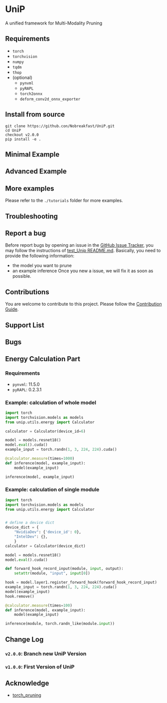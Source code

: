 # UniP
A unified framework for Multi-Modality Pruning

## Requirements
- `torch`
- `torchvision`
- `numpy`
- `tqdm`
- `thop`
- (optional)
    - `pynvml`
    - `pyRAPL`
	- `torch2onnx`
    - `deform_conv2d_onnx_exporter`

## Install from source
``` shell
git clone https://github.con/Nobreakfast/UniP.git
cd UniP
checkout v2.0.0
pip install -e .
```

## Minimal Example

## Advanced Example

## More examples
Please refer to the `./tutorials` folder for more examples.

## Troubleshooting

## Report a bug
Before report bugs by opening an issue in the [GitHub Issue Tracker](https://github.com/Nobreakfast/UniP/issues/new), you may follow the instructions of [test_Unip README.md](https://github.com/Nobreakfast/test_UniP). Basically, you need to provide the following information:
- the model you want to prune
- an example inference
Once you new a issue, we will fix it as soon as possible.

## Contributions
You are welcome to contribute to this project. Please follow the [Contribution Guide]().

## Support List

## Bugs
## Energy Calculation Part
### Requirements
- `pynvml`: 11.5.0
- `pyRAPL`: 0.2.3.1

### Example: calculation of whole model
``` python
import torch
import torchvision.models as models
from unip.utils.energy import Calculator

calculator = Calculator(device_id=6)

model = models.resnet18()
model.eval().cuda()
example_input = torch.randn(1, 3, 224, 224).cuda()

@calculator.measure(times=1000)
def inference(model, example_input):
    model(example_input)

inference(model, example_input)
```

### Example: calculation of single module
``` python
import torch
import torchvision.models as models
from unip.utils.energy import Calculator


# define a device dict
device_dict = {
    "NvidiaDev": {'device_id': 0},
    "IntelDev": {},
    }
calculator = Calculator(device_dict)

model = models.resnet18()
model.eval().cuda()

def forward_hook_record_input(module, input, output):
    setattr(module, "input", input[0])

hook = model.layer1.register_forward_hook(forward_hook_record_input)
example_input = torch.randn(1, 3, 224, 224).cuda()
model(example_input)
hook.remove()

@calculator.measure(times=100)
def inference(model, example_input):
    model(example_input)

inference(module, torch.randn_like(module.input))
```

## Change Log

### `v2.0.0`: Branch new UniP Version

### `v1.0.0`: First Version of UniP

## Acknowledge
- [torch_pruning](https://github.com/VainF/Torch-Pruning)


